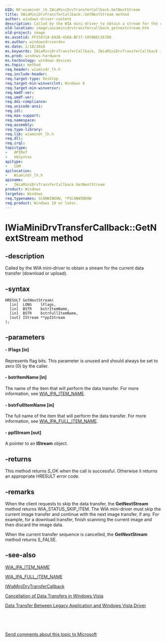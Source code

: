 ```yaml
---
UID: NF:wiamindr_lh.IWiaMiniDrvTransferCallback.GetNextStream
title: IWiaMiniDrvTransferCallback::GetNextStream method
author: windows-driver-content
description: Called by the WIA mini-driver to obtain a stream for the current data transfer (download or upload).
old-location: image\iwiaminidrvtransfercallback_getnextstream.htm
old-project: image
ms.assetid: FF33471A-692B-4568-BF37-1870DEC367D0
ms.author: windowsdriverdev
ms.date: 1/18/2018
ms.keywords: IWiaMiniDrvTransferCallback, IWiaMiniDrvTransferCallback interface [Imaging Devices], GetNextStream method, wiamindr_lh/IWiaMiniDrvTransferCallback::GetNextStream, image.iwiaminidrvtransfercallback_getnextstream, IWiaMiniDrvTransferCallback::GetNextStream, GetNextStream method [Imaging Devices], GetNextStream method [Imaging Devices], IWiaMiniDrvTransferCallback interface, GetNextStream
ms.prod: windows-hardware
ms.technology: windows-devices
ms.topic: method
req.header: wiamindr_lh.h
req.include-header: 
req.target-type: Desktop
req.target-min-winverclnt: Windows 8
req.target-min-winversvr: 
req.kmdf-ver: 
req.umdf-ver: 
req.ddi-compliance: 
req.unicode-ansi: 
req.idl: 
req.max-support: 
req.namespace: 
req.assembly: 
req.type-library: 
req.lib: wiamindr_lh.h
req.dll: 
req.irql: 
topictype:
-	APIRef
-	kbSyntax
apitype:
-	COM
apilocation:
-	Wiamindr_lh.h
apiname:
-	IWiaMiniDrvTransferCallback.GetNextStream
product: Windows
targetos: Windows
req.typenames: SCANWINDOW, *PSCANWINDOW
req.product: Windows 10 or later.
---
```


# IWiaMiniDrvTransferCallback::GetNextStream method


## -description


Called by the WIA mini-driver to obtain a stream for the current data transfer (download or upload).


## -syntax


````
HRESULT GetNextStream(
  [in]  LONG    lFlags,
  [in]  BSTR    bstrItemName,
  [in]  BSTR    bstrFullItemName,
  [out] IStream **ppIStream
);
````


## -parameters




#### - lFlags [in]

Represents flag bits. This parameter is unused and should always be set to zero (0) by the caller.


#### - bstrItemName [in]

The name of the item that will perform the data transfer. For more information, see  <a href="https://msdn.microsoft.com/library/windows/hardware/ff551590">WIA_IPA_ITEM_NAME</a>.


#### - bstrFullItemName [in]

The full name of the item that will perform the data transfer. For more information, see <a href="https://msdn.microsoft.com/library/windows/hardware/ff551561">WIA_IPA_FULL_ITEM_NAME</a>.


#### - ppIStream [out]

A pointer to an <b>IStream</b> object.


## -returns


This method returns S_OK when the call is successful. Otherwise it returns an appropriate HRESULT error code.



## -remarks


When the client requests to skip the data transfer, the <b>GetNextStream</b> method returns WIA_STATUS_SKIP_ITEM. The WIA mini-driver must skip the current image transfer and continue with the next image transfer, if any. For example, for a download transfer, finish scanning the current image and then discard the image data.

When the current transfer sequence is cancelled, the <b>GetNextStream</b> method returns S_FALSE.



## -see-also

<a href="https://msdn.microsoft.com/library/windows/hardware/ff551590">WIA_IPA_ITEM_NAME</a>

<a href="https://msdn.microsoft.com/library/windows/hardware/ff551561">WIA_IPA_FULL_ITEM_NAME</a>

<a href="..\wiamindr_lh\nn-wiamindr_lh-iwiaminidrvtransfercallback.md">IWiaMiniDrvTransferCallback</a>

<a href="https://msdn.microsoft.com/0cdc02bf-23fe-4122-8d5f-f42c3c07da8b">Cancellation of Data Transfers in Windows Vista</a>

<a href="https://msdn.microsoft.com/83817277-3526-4f64-8e7c-7e02c8cd77bd">Data Transfer Between Legacy Application and Windows Vista Driver</a>

 

 

<a href="mailto:wsddocfb@microsoft.com?subject=Documentation%20feedback [image\image]:%20IWiaMiniDrvTransferCallback::GetNextStream method%20 RELEASE:%20(1/18/2018)&amp;body=%0A%0APRIVACY STATEMENT%0A%0AWe use your feedback to improve the documentation. We don't use your email address for any other purpose, and we'll remove your email address from our system after the issue that you're reporting is fixed. While we're working to fix this issue, we might send you an email message to ask for more info. Later, we might also send you an email message to let you know that we've addressed your feedback.%0A%0AFor more info about Microsoft's privacy policy, see http://privacy.microsoft.com/en-us/default.aspx." title="Send comments about this topic to Microsoft">Send comments about this topic to Microsoft</a>

